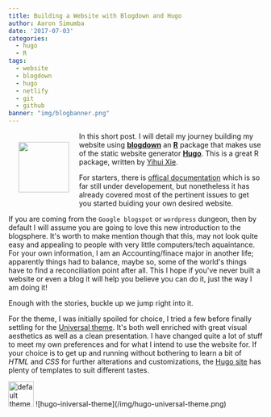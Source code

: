 ```yaml
---
title: Building a Website with Blogdown and Hugo
author: Aaron Simumba
date: '2017-07-03'
categories:
  - hugo
  - R
tags:
  - website
  - blogdown
  - hugo
  - netlify
  - git
  - github
banner: "img/blogbanner.png"
---
```

<img src="/img/blogbanner.png" width="100px" style = "float: left; margin: 20px;" />

In this short post. I will detail my journey building my website using [__blogdown__](https://github/rstudio/blogdown) an [__R__](https://r-project.org) package that makes use of the static website generator [__Hugo__](https://gohugo.io). This is a great R package, written by [Yihui Xie](https://yihui.name/en). 

For starters, there is [offical documentation](https://bookdown.org/yihui/blogdown/) which is so far still under developement, but nonetheless it has already covered most of the pertinent issues to get you started buiding your own desired website. 

If you are coming from the `Google blogspot` or `wordpress` dungeon, then by default I will assume you are going to love this new introduction to the blogsphere. It's worth to make mention though that this, may not look quite easy and appealing to people with very little computers/tech aquaintance. For your own information, I am an Accounting/finace major in another life; apparently things had to balance, maybe so, some of the world's things have to find a reconciliation point after all. This I hope if you've never built a website or even a blog it will help you believe you can do it, just the way I am doing it!

Enough with the stories, buckle up we jump right into it.

For the theme, I was initially spoiled for choice, I tried a few before finally settling for the [Universal theme](https://github.com/devcows/hugo-universal-theme). It's both well enriched with great visual aesthetics as well as a clean presentation. I have changed quite a lot of stuff to meet my own preferences and for what I intend to use the website for. If your choice is to get up and running without bothering to learn a bit of _HTML_ and _CSS_ for further alterations and customizations, the [Hugo site](https://themes.gohugo.io/) has plenty of templates to suit different tastes.

<img src="/img/hugo-universal-theme.png" height = "50" width="50" alt = "default theme interface"/>
![hugo-iniversal-theme](/img/hugo-universal-theme.png)


